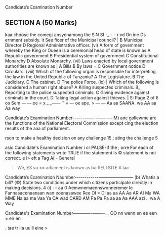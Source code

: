 Candidate’s Examination Number

## SECTION A (50 Marks)
kaa choose the comegt ansyenamong the SiN SI
-_ - - r vd
On ine
Ds ernment subsidy.
it See ficer of the Municipal council? |
   B Municipal Director
   D Regional Administrative officer.
(vi) A form of govemment whereby the King or Oueen is a ceremonial head of state is known as
   A Republic government B Presidential system of government
   C Constitutional Monarchy D Absolute Monarchy.
(vii) Laws enacted by local government authorities are known as |
   A Bills B By laws =
   C Government notice D Circulars.
(viii) Which of the following organ is responsible for interpreting the law in the United Republic of
Tanzania?
   A The Legislature. B The Judiciary.
   C The cabinet. D The police Force.
(ix) | Which of the following is considered a human right abuse?
   A Killing suspected criminals.
B_ Reporting to the police suspected criminals.
   C Giving evidence against criminals in the court.
   D Taking legal action against thieves. |
Si
Page 2 of 8
os Sem — — oe = x _ _—— ™ = — oe ape. >
— — Aa aa SAANA. wa AA aa Aa way

Candidate’s Examination Number--—--——_--——-—_
M) ane gollewme are the functions of the National Electoral Commission except cing the election results of the aaa of parliament.

rson to make a healthy decision on any challenge 15
; ating the challenge
5

asic
Candidate's Examination Number i cr PALSE-if the
; orre
For each of the following statements write TRUE if the statement Is ©
statement is not correct.
e i> eft a Tag Ai - General
> We, ES va <= arliament is known as ba
RELI SITE A laa

Candidate’s Examination Naumber------------————————
(b) Whatis a bill?
(©) State two conditions under which citizens participate directly in making decisions.
4
(i) : - aa 0 Aemwnemaennswonneremer le Fannasacenaanaan wan eoenasawee Ree OI =
Di aa aa AA Aa AR AI Ma WA MME Na aa ma Vaa Ya OA wad CARD AM Pa Pa Pa aa aa Aa AAA azi
..
wa A
Way

Candidate's Examination Number————-——--__
OO nn wenn en ee een = en en

.
tae tr iia uu ll eine >